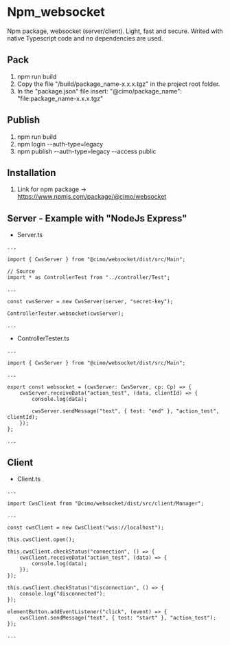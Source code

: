 # Npm_websocket

Npm package, websocket (server/client). Light, fast and secure.
Writed with native Typescript code and no dependencies are used.

## Pack

1. npm run build
2. Copy the file "/build/package_name-x.x.x.tgz" in the project root folder.
3. In the "package.json" file insert: "@cimo/package_name": "file:package_name-x.x.x.tgz"

## Publish

1. npm run build
2. npm login --auth-type=legacy
3. npm publish --auth-type=legacy --access public

## Installation

1. Link for npm package -> https://www.npmjs.com/package/@cimo/websocket

## Server - Example with "NodeJs Express"

-   Server.ts

```
...

import { CwsServer } from "@cimo/websocket/dist/src/Main";

// Source
import * as ControllerTest from "../controller/Test";

...

const cwsServer = new CwsServer(server, "secret-key");

ControllerTester.websocket(cwsServer);

...
```

-   ControllerTester.ts

```
...

import { CwsServer } from "@cimo/websocket/dist/src/Main";

...

export const websocket = (cwsServer: CwsServer, cp: Cp) => {
    cwsServer.receiveData("action_test", (data, clientId) => {
        console.log(data);

        cwsServer.sendMessage("text", { test: "end" }, "action_test", clientId);
    });
};

...
```

## Client

-   Client.ts

```
...

import CwsClient from "@cimo/websocket/dist/src/client/Manager";

...

const cwsClient = new CwsClient("wss://localhost");

this.cwsClient.open();

this.cwsClient.checkStatus("connection", () => {
    cwsClient.receiveData("action_test", (data) => {
        console.log(data);
    });
});

this.cwsClient.checkStatus("disconnection", () => {
    console.log("disconnected");
});

elementButton.addEventListener("click", (event) => {
    cwsClient.sendMessage("text", { test: "start" }, "action_test");
});

...
```
